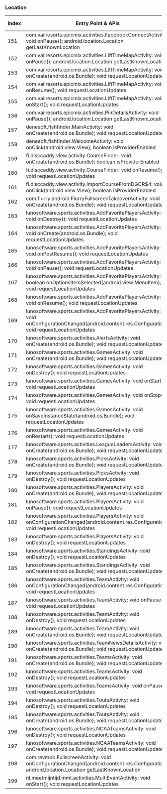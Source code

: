 ### Location
| Index | Entry Point & APIs | Screen shot | Resource id | Label |
| ------------- | ------------- | ------------- |-------------|-------------|
| 151 | com.vailresorts.epicmix.activities.FacebookConnectActivity: void onPause(); android.location.Location getLastKnownLocation | ![](C:\Users\hfu\Documents\COSMOS\output\py\Play_win8\Sports\com.vailresorts.epicmix\com.vailresorts.epicmix.activities.FacebookConnectActivity.png) |  | |
| 152 | com.vailresorts.epicmix.activities.LiftTimeMapActivity: void onPause(); android.location.Location getLastKnownLocation | ![](C:\Users\hfu\Documents\COSMOS\output\py\Play_win8\Sports\com.vailresorts.epicmix\com.vailresorts.epicmix.activities.LiftTimeMapActivity.png) |  | |
| 153 | com.vailresorts.epicmix.activities.LiftTimeMapActivity: void onCreate(android.os.Bundle); void requestLocationUpdates | ![](C:\Users\hfu\Documents\COSMOS\output\py\Play_win8\Sports\com.vailresorts.epicmix\com.vailresorts.epicmix.activities.LiftTimeMapActivity.png) |  | |
| 154 | com.vailresorts.epicmix.activities.LiftTimeMapActivity: void onResume(); void requestLocationUpdates | ![](C:\Users\hfu\Documents\COSMOS\output\py\Play_win8\Sports\com.vailresorts.epicmix\com.vailresorts.epicmix.activities.LiftTimeMapActivity.png) |  | |
| 155 | com.vailresorts.epicmix.activities.LiftTimeMapActivity: void onStart(); void requestLocationUpdates | ![](C:\Users\hfu\Documents\COSMOS\output\py\Play_win8\Sports\com.vailresorts.epicmix\com.vailresorts.epicmix.activities.LiftTimeMapActivity.png) |  | |
| 156 | com.vailresorts.epicmix.activities.PinDetailsActivity: void onPause(); android.location.Location getLastKnownLocation | ![](C:\Users\hfu\Documents\COSMOS\output\py\Play_win8\Sports\com.vailresorts.epicmix\com.vailresorts.epicmix.activities.PinDetailsActivity.png) |  | |
| 157 | denesoft.fishfinder.MainActivity: void onCreate(android.os.Bundle); void requestLocationUpdates | ![](C:\Users\hfu\Documents\COSMOS\output\py\Play_win8\Sports\denesoft.fishfinder\denesoft.fishfinder.MainActivity.png) |  | |
| 158 | denesoft.fishfinder.WelcomeActivity: void onClick(android.view.View); boolean isProviderEnabled | ![](C:\Users\hfu\Documents\COSMOS\output\py\Play_win8\Sports\denesoft.fishfinder\denesoft.fishfinder.WelcomeActivity.png) |  | |
| 159 | fi.disccaddy.view.activity.CourseFinder: void onCreate(android.os.Bundle); boolean isProviderEnabled | ![](C:\Users\hfu\Documents\COSMOS\output\py\Play_win8\Sports\fi.disccaddy\fi.disccaddy.view.activity.CourseFinder.png) |  | |
| 160 | fi.disccaddy.view.activity.CourseFinder: void onResume(); void requestLocationUpdates | ![](C:\Users\hfu\Documents\COSMOS\output\py\Play_win8\Sports\fi.disccaddy\fi.disccaddy.view.activity.CourseFinder.png) |  | |
| 161 | fi.disccaddy.view.activity.ImportCourseFromDGCR$4: void onClick(android.view.View); boolean isProviderEnabled | ![](C:\Users\hfu\Documents\COSMOS\output\py\Play_win8\Sports\fi.disccaddy\fi.disccaddy.view.activity.ImportCourseFromDGCR.png) |  | |
| 162 | com.flurry.android.FlurryFullscreenTakeoverActivity: void onCreate(android.os.Bundle); void requestLocationUpdates | ![](C:\Users\hfu\Documents\COSMOS\output\py\Play_win8\Sports\lunosoftware.nbascores\com.flurry.android.FlurryFullscreenTakeoverActivity.png) |  | |
| 163 | lunosoftware.sports.activities.AddFavoritePlayersActivity: void onDestroy(); void requestLocationUpdates | ![](C:\Users\hfu\Documents\COSMOS\output\py\Play_win8\Sports\lunosoftware.ncaabbscores\lunosoftware.sports.activities.AddFavoritePlayersActivity.png) |  | |
| 164 | lunosoftware.sports.activities.AddFavoritePlayersActivity: void onCreate(android.os.Bundle); void requestLocationUpdates | ![](C:\Users\hfu\Documents\COSMOS\output\py\Play_win8\Sports\lunosoftware.ncaabbscores\lunosoftware.sports.activities.AddFavoritePlayersActivity.png) |  | |
| 165 | lunosoftware.sports.activities.AddFavoritePlayersActivity: void onPostResume(); void requestLocationUpdates | ![](C:\Users\hfu\Documents\COSMOS\output\py\Play_win8\Sports\lunosoftware.ncaabbscores\lunosoftware.sports.activities.AddFavoritePlayersActivity.png) |  | |
| 166 | lunosoftware.sports.activities.AddFavoritePlayersActivity: void onPause(); void requestLocationUpdates | ![](C:\Users\hfu\Documents\COSMOS\output\py\Play_win8\Sports\lunosoftware.ncaabbscores\lunosoftware.sports.activities.AddFavoritePlayersActivity.png) |  | |
| 167 | lunosoftware.sports.activities.AddFavoritePlayersActivity: boolean onOptionsItemSelected(android.view.MenuItem); void requestLocationUpdates | ![](C:\Users\hfu\Documents\COSMOS\output\py\Play_win8\Sports\lunosoftware.ncaabbscores\lunosoftware.sports.activities.AddFavoritePlayersActivity.png) |  | |
| 168 | lunosoftware.sports.activities.AddFavoritePlayersActivity: void onResume(); void requestLocationUpdates | ![](C:\Users\hfu\Documents\COSMOS\output\py\Play_win8\Sports\lunosoftware.ncaabbscores\lunosoftware.sports.activities.AddFavoritePlayersActivity.png) |  | |
| 169 | lunosoftware.sports.activities.AddFavoritePlayersActivity: void onConfigurationChanged(android.content.res.Configuration); void requestLocationUpdates | ![](C:\Users\hfu\Documents\COSMOS\output\py\Play_win8\Sports\lunosoftware.ncaabbscores\lunosoftware.sports.activities.AddFavoritePlayersActivity.png) |  | |
| 170 | lunosoftware.sports.activities.AlertsActivity: void onCreate(android.os.Bundle); void requestLocationUpdates | ![](C:\Users\hfu\Documents\COSMOS\output\py\Play_win8\Sports\lunosoftware.nbascores\lunosoftware.sports.activities.AlertsActivity.png) |  | |
| 171 | lunosoftware.sports.activities.GamesActivity: void onCreate(android.os.Bundle); void requestLocationUpdates | ![](C:\Users\hfu\Documents\COSMOS\output\py\Play_win8\Sports\lunosoftware.nbascores\lunosoftware.sports.activities.GamesActivity.png) |  | |
| 172 | lunosoftware.sports.activities.GamesActivity: void onDestroy(); void requestLocationUpdates | ![](C:\Users\hfu\Documents\COSMOS\output\py\Play_win8\Sports\lunosoftware.nbascores\lunosoftware.sports.activities.GamesActivity.png) |  | |
| 173 | lunosoftware.sports.activities.GamesActivity: void onStart(); void requestLocationUpdates | ![](C:\Users\hfu\Documents\COSMOS\output\py\Play_win8\Sports\lunosoftware.nbascores\lunosoftware.sports.activities.GamesActivity.png) |  | |
| 174 | lunosoftware.sports.activities.GamesActivity: void onStop(); void requestLocationUpdates | ![](C:\Users\hfu\Documents\COSMOS\output\py\Play_win8\Sports\lunosoftware.nbascores\lunosoftware.sports.activities.GamesActivity.png) |  | |
| 175 | lunosoftware.sports.activities.GamesActivity: void onSaveInstanceState(android.os.Bundle); void requestLocationUpdates | ![](C:\Users\hfu\Documents\COSMOS\output\py\Play_win8\Sports\lunosoftware.nbascores\lunosoftware.sports.activities.GamesActivity.png) |  | |
| 176 | lunosoftware.sports.activities.GamesActivity: void onRestart(); void requestLocationUpdates | ![](C:\Users\hfu\Documents\COSMOS\output\py\Play_win8\Sports\lunosoftware.nbascores\lunosoftware.sports.activities.GamesActivity.png) |  | |
| 177 | lunosoftware.sports.activities.LeagueLeadersActivity: void onCreate(android.os.Bundle); void requestLocationUpdates | ![](C:\Users\hfu\Documents\COSMOS\output\py\Play_win8\Sports\lunosoftware.ncaabbscores\lunosoftware.sports.activities.LeagueLeadersActivity.png) |  | |
| 178 | lunosoftware.sports.activities.PicksActivity: void onCreate(android.os.Bundle); void requestLocationUpdates | ![](C:\Users\hfu\Documents\COSMOS\output\py\Play_win8\Sports\lunosoftware.ncaabbscores\lunosoftware.sports.activities.PicksActivity.png) |  | |
| 179 | lunosoftware.sports.activities.PicksActivity: void onDestroy(); void requestLocationUpdates | ![](C:\Users\hfu\Documents\COSMOS\output\py\Play_win8\Sports\lunosoftware.ncaabbscores\lunosoftware.sports.activities.PicksActivity.png) |  | |
| 180 | lunosoftware.sports.activities.PlayersActivity: void onCreate(android.os.Bundle); void requestLocationUpdates | ![](C:\Users\hfu\Documents\COSMOS\output\py\Play_win8\Sports\lunosoftware.nbascores\lunosoftware.sports.activities.PlayersActivity.png) |  | |
| 181 | lunosoftware.sports.activities.PlayersActivity: void onPause(); void requestLocationUpdates | ![](C:\Users\hfu\Documents\COSMOS\output\py\Play_win8\Sports\lunosoftware.nbascores\lunosoftware.sports.activities.PlayersActivity.png) |  | |
| 182 | lunosoftware.sports.activities.PlayersActivity: void onConfigurationChanged(android.content.res.Configuration); void requestLocationUpdates | ![](C:\Users\hfu\Documents\COSMOS\output\py\Play_win8\Sports\lunosoftware.nbascores\lunosoftware.sports.activities.PlayersActivity.png) |  | |
| 183 | lunosoftware.sports.activities.PlayersActivity: void onDestroy(); void requestLocationUpdates | ![](C:\Users\hfu\Documents\COSMOS\output\py\Play_win8\Sports\lunosoftware.nbascores\lunosoftware.sports.activities.PlayersActivity.png) |  | |
| 184 | lunosoftware.sports.activities.StandingsActivity: void onDestroy(); void requestLocationUpdates | ![](C:\Users\hfu\Documents\COSMOS\output\py\Play_win8\Sports\lunosoftware.nbascores\lunosoftware.sports.activities.StandingsActivity.png) |  | |
| 185 | lunosoftware.sports.activities.StandingsActivity: void onCreate(android.os.Bundle); void requestLocationUpdates | ![](C:\Users\hfu\Documents\COSMOS\output\py\Play_win8\Sports\lunosoftware.nbascores\lunosoftware.sports.activities.StandingsActivity.png) |  | |
| 186 | lunosoftware.sports.activities.TeamActivity: void onConfigurationChanged(android.content.res.Configuration); void requestLocationUpdates | ![](C:\Users\hfu\Documents\COSMOS\output\py\Play_win8\Sports\lunosoftware.ncaabbscores\lunosoftware.sports.activities.TeamActivity.png) |  | |
| 187 | lunosoftware.sports.activities.TeamActivity: void onPause(); void requestLocationUpdates | ![](C:\Users\hfu\Documents\COSMOS\output\py\Play_win8\Sports\lunosoftware.ncaabbscores\lunosoftware.sports.activities.TeamActivity.png) |  | |
| 188 | lunosoftware.sports.activities.TeamActivity: void onDestroy(); void requestLocationUpdates | ![](C:\Users\hfu\Documents\COSMOS\output\py\Play_win8\Sports\lunosoftware.ncaabbscores\lunosoftware.sports.activities.TeamActivity.png) |  | |
| 189 | lunosoftware.sports.activities.TeamActivity: void onCreate(android.os.Bundle); void requestLocationUpdates | ![](C:\Users\hfu\Documents\COSMOS\output\py\Play_win8\Sports\lunosoftware.ncaabbscores\lunosoftware.sports.activities.TeamActivity.png) |  | |
| 190 | lunosoftware.sports.activities.TeamNewsDetailsActivity: void onCreate(android.os.Bundle); void requestLocationUpdates | ![](C:\Users\hfu\Documents\COSMOS\output\py\Play_win8\Sports\lunosoftware.ncaabbscores\lunosoftware.sports.activities.TeamNewsDetailsActivity.png) |  | |
| 191 | lunosoftware.sports.activities.TeamsActivity: void onCreate(android.os.Bundle); void requestLocationUpdates | ![](C:\Users\hfu\Documents\COSMOS\output\py\Play_win8\Sports\lunosoftware.nbascores\lunosoftware.sports.activities.TeamsActivity.png) |  | |
| 192 | lunosoftware.sports.activities.TeamsActivity: void onDestroy(); void requestLocationUpdates | ![](C:\Users\hfu\Documents\COSMOS\output\py\Play_win8\Sports\lunosoftware.nbascores\lunosoftware.sports.activities.TeamsActivity.png) |  | |
| 193 | lunosoftware.sports.activities.TeamsActivity: void onPause(); void requestLocationUpdates | ![](C:\Users\hfu\Documents\COSMOS\output\py\Play_win8\Sports\lunosoftware.nbascores\lunosoftware.sports.activities.TeamsActivity.png) |  | |
| 194 | lunosoftware.sports.activities.ToutsActivity: void onDestroy(); void requestLocationUpdates | ![](C:\Users\hfu\Documents\COSMOS\output\py\Play_win8\Sports\lunosoftware.ncaabbscores\lunosoftware.sports.activities.ToutsActivity.png) |  | |
| 195 | lunosoftware.sports.activities.ToutsActivity: void onCreate(android.os.Bundle); void requestLocationUpdates | ![](C:\Users\hfu\Documents\COSMOS\output\py\Play_win8\Sports\lunosoftware.ncaabbscores\lunosoftware.sports.activities.ToutsActivity.png) |  | |
| 196 | lunosoftware.sports.activities.NCAATeamsActivity: void onDestroy(); void requestLocationUpdates | ![](C:\Users\hfu\Documents\COSMOS\output\py\Play_win8\Sports\lunosoftware.ncaabbscores\lunosoftware.sports.activities.NCAATeamsActivity.png) |  | |
| 197 | lunosoftware.sports.activities.NCAATeamsActivity: void onCreate(android.os.Bundle); void requestLocationUpdates | ![](C:\Users\hfu\Documents\COSMOS\output\py\Play_win8\Sports\lunosoftware.ncaabbscores\lunosoftware.sports.activities.NCAATeamsActivity.png) |  | |
| 198 | com.revmob.FullscreenActivity: void onConfigurationChanged(android.content.res.Configuration); android.location.Location getLastKnownLocation | ![](C:\Users\hfu\Documents\COSMOS\output\py\Play_win8\Sports\michigan.app\com.revmob.FullscreenActivity.png) |  | |
| 199 | nl.meetmijntijd.mmt.activities.MultiEventActivity: void onStart(); void requestLocationUpdates | ![](C:\Users\hfu\Documents\COSMOS\output\py\Play_win8\Sports\nl.meetmijntijd.kansascitymarathon\nl.meetmijntijd.mmt.activities.MultiEventActivity.png) |  | |
